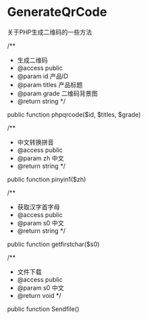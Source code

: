 # GenerateQrCode
关于PHP生成二维码的一些方法

/**
 * 生成二维码
 * @access public
 * @param  id 产品ID
 * @param  titles 产品标题
 * @param  grade 二维码背景图
 * @return string
 */
 
public function phpqrcode($id, $titles, $grade)

/**
 * 中文转换拼音
 * @access public
 * @param  zh 中文
 * @return string
 */

public function pinyin1($zh)

/**
 * 获取汉字首字母
 * @access public
 * @param  s0 中文
 * @return string
 */

public function getfirstchar($s0)

/**
 * 文件下载
 * @access public
 * @param  s0 中文
 * @return void
 */

public function Sendfile()